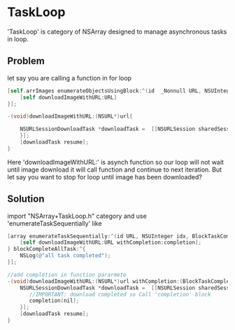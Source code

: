 # TaskLoop

'TaskLoop' is category of NSArray designed to manage asynchronous tasks in loop. 

## Problem
let say you are calling a function in for loop

```objective-c
[self.arrImages enumerateObjectsUsingBlock:^(id  _Nonnull URL, NSUInteger idx, BOOL * _Nonnull stop) {
	[self downloadImageWithURL:URL]
}];

-(void)downloadImageWithURL:(NSURL*)url{

    NSURLSessionDownloadTask *downloadTask =  [[NSURLSession sharedSession] downloadTaskWithURL:url completionHandler:^(NSURL * _Nullable location, NSURLResponse * _Nullable response, NSError * _Nullable error) {
    }];
    [downloadTask resume];
}
```

Here 'downloadImageWithURL:' is asynch function so our loop will not wait until image download it will call function and continue to next iteration. But let say you want to stop for loop until image has been downloaded?

## Solution
import "NSArray+TaskLoop.h" category and use 'enumerateTaskSequentially' like 

```objective-c
[array enumerateTaskSequentially:^(id URL, NSUInteger idx, BlockTaskCompletion completion) {
    [self downloadImageWithURL:URL withCompletion:completion];
} blockCompleteAllTask:^{
    NSLog(@"all task completed");
}];

//add completion in function pararmete
-(void)downloadImageWithURL:(NSURL*)url withCompletion:(BlockTaskCompletion)completion{
    NSURLSessionDownloadTask *downloadTask =  [[NSURLSession sharedSession] downloadTaskWithURL:url completionHandler:^(NSURL * _Nullable location, NSURLResponse * _Nullable response, NSError * _Nullable error) {
       //IMPORTANT: download completed so Call 'completion' block
       completion(nil);
    }];
    [downloadTask resume];
}
```
